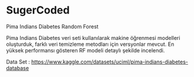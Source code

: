 # SugerCoded
Pima Indians Diabetes Random Forest

Pima Indians Diabetes veri seti kullanılarak makine öğrenmesi modelleri oluşturduk, farklı veri temizleme metodları için versyonlar mevcut. En yüksek performansı gösteren RF modeli detaylı şekilde incelendi.







Data Set : https://www.kaggle.com/datasets/uciml/pima-indians-diabetes-database

